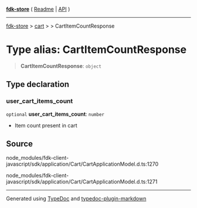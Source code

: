 [**fdk-store**](../../../README.md) ( [Readme](../../../README.md) \| [API](../../../API.md) )

---

[fdk-store](../../../API.md) > [cart](../../README.md) > [<internal>](../README.md) > CartItemCountResponse

# Type alias: CartItemCountResponse

> **CartItemCountResponse**: `object`

## Type declaration

### user_cart_items_count

`optional` **user_cart_items_count**: `number`

- Item count present in cart

## Source

node_modules/fdk-client-javascript/sdk/application/Cart/CartApplicationModel.d.ts:1270

node_modules/fdk-client-javascript/sdk/application/Cart/CartApplicationModel.d.ts:1271

---

Generated using [TypeDoc](https://typedoc.org/) and [typedoc-plugin-markdown](https://www.npmjs.com/package/typedoc-plugin-markdown)
